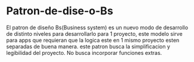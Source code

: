 # Patron-de-dise-o-Bs
El patron de diseño Bs(Business system) es un nuevo modo de desarrollo de distinto niveles para desarrollarlo para 1 proyecto, este modelo sirve para apps que requieran que la logica este en 1 mismo proyecto esten separadas de buena manera. este patron busca la simplificacion y legibilidad del proyecto. No busca incorporar funciones extras.
